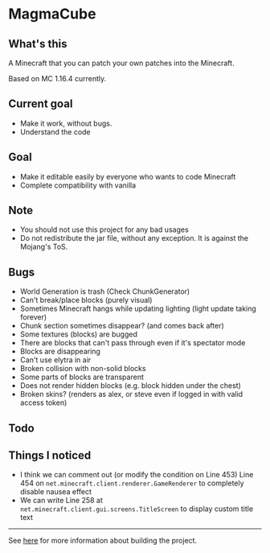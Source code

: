 # MagmaCube

## What's this

A Minecraft that you can patch your own patches into the Minecraft.

Based on MC 1.16.4 currently.

## Current goal
- Make it work, without bugs.
- Understand the code

## Goal
- Make it editable easily by everyone who wants to code Minecraft
- Complete compatibility with vanilla

## Note
- You should not use this project for any bad usages
- Do not redistribute the jar file, without any exception. It is against the Mojang's ToS.

## Bugs
- World Generation is trash (Check ChunkGenerator)
- Can't break/place blocks (purely visual)
- Sometimes Minecraft hangs while updating lighting (light update taking forever)
- Chunk section sometimes disappear? (and comes back after)
- Some textures (blocks) are bugged
- There are blocks that can't pass through even if it's spectator mode
- Blocks are disappearing
- Can't use elytra in air
- Broken collision with non-solid blocks
- Some parts of blocks are transparent
- Does not render hidden blocks (e.g. block hidden under the chest)
- Broken skins? (renders as alex, or steve even if logged in with valid access token)

## Todo

## Things I noticed
- I think we can comment out (or modify the condition on Line 453) Line 454 on `net.minecraft.client.renderer.GameRenderer` to completely disable nausea effect
- We can write Line 258 at `net.minecraft.client.gui.screens.TitleScreen` to display custom title text

----

See [here](https://github.com/acrylic-style/MagmaCube/blob/master/CONTRIBUTING.md) for more information about building the project.
